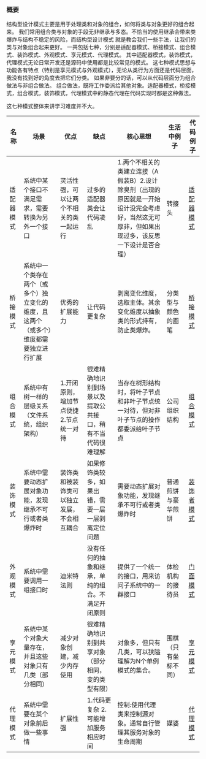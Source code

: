 ### 概要
结构型设计模式主要是用于处理类和对象的组合，如何将类与对象更好的组合起来。
我们常用组合类与对象的手段无非继承与多态。不恰当的使用继承会带来类爆炸与结构不稳定的风险，而结构型设计模式
就是教会我们一些手法，让我们的类与对象组合起来更好。
一共包括七种，分别是适配器模式、桥接模式、组合模式、装饰模式、外观模式、享元模式、代理模式。
其中适配器模式，装饰模式，代理模式无论日常开发还是源码中使用都是比较常见的模式。
这七种模式思想与功能各有特点（特别是享元模式与外观模式），无论从类行为方面还是代码层面，我没有找到好的角度去把它们分类。
如果非要分的话，可以从代码层面分为组合做法与非组合做法。
组合做法，既将工作委派给其他对象。适配器模式，桥接模式，组合模式，装饰模式，代理模式中的静态代理在代码实现时都是这种做法。

这七种模式整体来讲学习难度并不大。

名称| 场景 | 优点 | 缺点| 核心思想 | 生活中例子  | 代码例子
---|--- |---|---|---|--- |---
适配器模式 | 系统中某个接口不满足需求，需要转换为另外一个接口| 灵活性强，可以让两个不相关的类一起运行| 过多的适配器类会让代码凌乱| 1.两个不相关的类建立连接（A假装B）2.设计除臭剂（出现的原因就是一开始设计没完全考虑好，当然这无可厚非，但如果出现过多，该反思一下设计是否合理）|  转接头 | [适配器模式](https://github.com/luo1993hao/luo/tree/master/arithmetic/src/main/java/org/luo/arithmetic/designpattern/structural/adapter)
桥接模式 | 系统中一个类存在两个（或多个）独立变化的维度，且这两个（或多个）维度都需要独立进行扩展 | 优秀的扩展能力| 让代码更复杂|剥离变化维度，选取主体。其余变化维度以抽象类的形式持有，防止类爆炸。 | 分类型与颜色的画笔| [桥接模式](https://github.com/luo1993hao/luo/tree/master/arithmetic/src/main/java/org/luo/arithmetic/designpattern/structural/bridge)
组合模式| 系统中有树一样的层级关系（文件系统，组织架构） | 1.开闭原则，增加节点便捷 2.节点统一对待| 很难精确地识别到场景以及提取公共接口，稍有不当代码很难理解 | 当存在树形结构时，将叶子节点和非叶子节点统一对待，但对非叶子节点的操作都委派给叶子节点| 公司组织结构 | [组合模式](https://github.com/luo1993hao/luo/tree/master/arithmetic/src/main/java/org/luo/arithmetic/designpattern/structural/composite)
装饰模式 | 系统中需要动态扩展对象功能，发现继承不可行或者类爆炸时 | 装饰类和被装饰类可以独立发展，不会相互耦合| 如果修饰类较多，如果出错，需要一层一层剥离定位问题| 需要动态扩展对象功能，发现继承不可行或者类爆炸时 | 普通煎饼与豪华煎饼| [装饰者模式](https://github.com/luo1993hao/luo/tree/master/arithmetic/src/main/java/org/luo/arithmetic/designpattern/structural/decorator)
外观模式|  系统中需要调用一组接口时 | 迪米特法则| 没有任何的抽象和继承，单纯的组合。不满足开闭原则| 提供了一个统一的接口，用来访问子系统中的一群接口|体检机构的接待员 | [门面模式](https://github.com/luo1993hao/luo/tree/master/arithmetic/src/main/java/org/luo/arithmetic/designpattern/structural/facade)
享元模式| 系统中某个对象大量存在，并且这些对象只有几类（部分相同） | 减少对象创建，减少内存使用| 很难精确地识别到共享对象（部分相同，变的类型有限） | 对象多，但只有几类，可以狭隘理解为N个单例模式的集合。 |围棋（只有坐标不同） | [享元模式](https://github.com/luo1993hao/luo/tree/master/arithmetic/src/main/java/org/luo/arithmetic/designpattern/structural/flyweight)
代理模式| 系统中需要在某个对象前后做一些事情 | 扩展性强| 1.代码更复杂 2.可能增加服务相应时间| 控制:使用代理类来控制源对象。通常自行管理其服务对象的生命周期| 媒婆 | [代理模式](https://github.com/luo1993hao/luo/tree/master/arithmetic/src/main/java/org/luo/arithmetic/designpattern/structural/proxy)